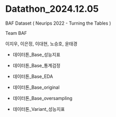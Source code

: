 # Datathon_2024.12.05

BAF Dataset ( Neurips 2022 - Turning the Tables )


Team BAF

이지우, 이은정, 이대현, 노승호, 윤태경




* 데이터톤_Base_성능지표

* 데이터톤_Base_통계검정

* 데이터톤_Base_EDA

* 데이터톤_Base_original

* 데이터톤_Base_oversampling

* 데이터톤_Variant_성능지표
